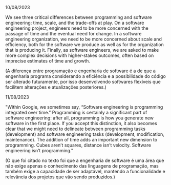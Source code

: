 10/08/2023

We see three critical differences between programming and software engineering: time, scale, and the trade-offs at play. On a software engineering project, engineers need to be more concerned with the passage of time and the eventual need for change. In a software engineering organization, we need to be more concerned about scale and efficiency, both for the software we produce as well as for the organization that is producing it. Finally, as software engineers, we are asked to make more complex decisions with higher-stakes outcomes, often based on imprecise estimates of time and growth.

(A diferença entre programação e engenharia de software é a de que a engenharia programa considerando a eficiência e a possibilidade do código ser alterado futuramente, por isso desenvolvendo softwares flexíveis que facilitem alterações e atualizações posteriores.)

11/08/2023

"Within Google, we sometimes say, “Software engineering is programming integrated over time.” Programming is certainly a significant part of software engineering: after all, programming is how you generate new software in the first place. If you accept this distinction, it also becomes clear that we might need to delineate between programming tasks (development) and software engineering tasks (development, modification, maintenance). The addition of time adds an important new dimension to programming. Cubes aren’t squares, distance isn’t velocity. Software engineering isn’t programming."

(O que foi citado no texto foi que a engenharia de software é uma área que não exige apenas o conhecimento das linguagens de programação, mas também exige a capacidade de ser adaptável, mantendo a funcionalidade e relevância dos projetos que vão sendo produzidos.)
